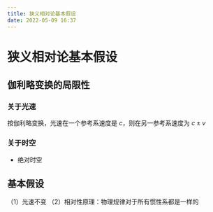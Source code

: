 ```yaml
--- 
title: 狭义相对论基本假设
date: 2022-05-09 16:37
---
```

# 狭义相对论基本假设
## 伽利略变换的局限性
### 关于光速
按伽利略变换，光速在一个参考系速度是 $c$，则在另一参考系速度为 $c\pm v$
### 关于时空
* 绝对时空
## 基本假设
（1）光速不变
（2）相对性原理：物理规律对于所有惯性系都是一样的
